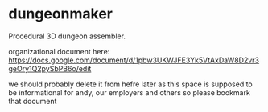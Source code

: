 # dungeonmaker
Procedural 3D dungeon assembler. 

organizational document here: https://docs.google.com/document/d/1pbw3UKWJFE3Yk5VtAxDaW8D2vr3geOry1Q2pySbPB6o/edit

we should probably delete it from hefre later as this space is supposed to be informational for andy, our employers and others so please bookmark that document 
